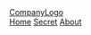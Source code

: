 <!DOCTYPE html>
<html lang="en">
<head>
    <link rel="Logo" href="">
    <link rel="stylesheet" href="stylesheet.css">
    <meta charset="UTF-8">
    <meta http-equiv="X-UA-Compatible" content="IE=edge">
    <meta name="viewport" content="width=device-width, initial-scale=1.0">
    <title>Notenameyet</title>
</head>
<body>
    <div class="header">
        <a href="#default" class="logo">CompanyLogo</a>
        <div class="header-right">
          <a class="#home" href="#home">Home</a>
          <a href="#secret">Secret</a>
          <a href="active">About</a>
        </div>
      </div>
</body>
</html>
